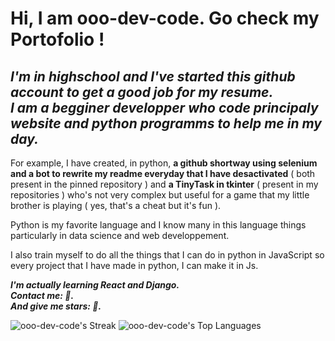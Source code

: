 # <b>Hi, I am ooo-dev-code. </b> Go check my Portofolio !

<i><h2 classname="Subtitle">I'm in highschool and I've started this github account to get a good job for my resume.</br>
I am a begginer developper who code principaly website and python programms to help me in my day.</h2></i>

For example, I have created, in python, <b>a github shortway using selenium and a bot to rewrite my readme everyday that I have desactivated</b> ( both present in the pinned repository ) and <b>a TinyTask in tkinter</b> ( present in my repositories ) who's not very complex but useful for a game that my little brother is playing ( yes, that's a cheat but it's fun ).

Python is my favorite language and I know many in this language things particularly in data science and web developpement.

I also train myself to do all the things that I can do in python in JavaScript so every project that I have made in python, I can make it in Js.

<i><strong>I'm actually learning React and Django.</strong></i></br>
<i><strong>Contact me: <span></span> 👋.</strong></i></br>
<i><strong>And give me stars: <span></span> 🌟.</strong></i>

![ooo-dev-code's Streak](https://github-readme-streak-stats.herokuapp.com/?user=ooo-dev-code&theme=vue-dark&hide_border=false)
![ooo-dev-code's Top Languages](https://github-readme-stats.vercel.app/api/top-langs/?username=ooo-dev-code&theme=vue-dark&show_icons=true&hide_border=false&layout=compact)
